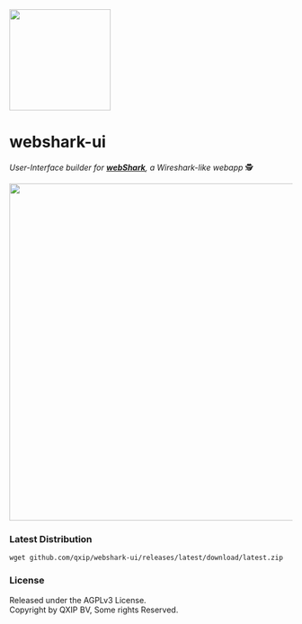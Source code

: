 <img src=https://github.com/RFbkak37y3kIY/webshark/assets/1423657/e769fcbf-d83b-4d07-8e86-c9b5706ad5ee width=180>

# webshark-ui

_User-Interface builder for [**webShark**](https://github.com/QXIP/webshark), a *Wireshark-like* webapp_ 🕵️

<img src="https://github.com/QXIP/webshark/assets/1423657/092c2544-f5db-4a79-b3da-d48df4e0813c" width=600 />


### Latest Distribution
```
wget github.com/qxip/webshark-ui/releases/latest/download/latest.zip
```

### License
Released under the AGPLv3 License.<br>
Copyright by QXIP BV, Some rights Reserved.
